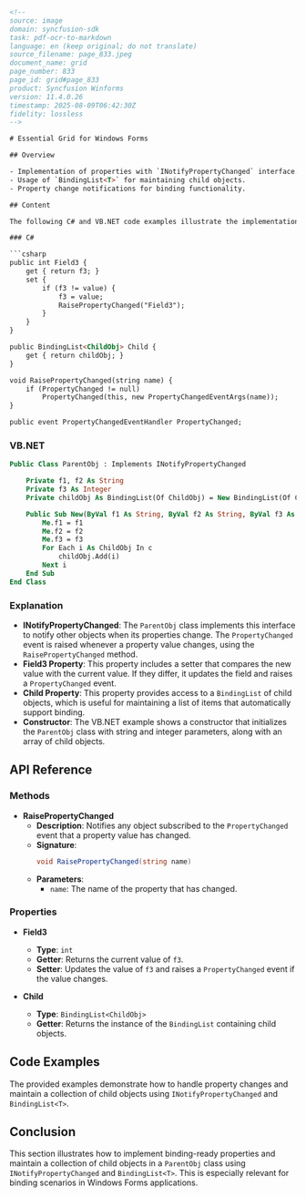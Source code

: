 ```html
<!-- 
source: image
domain: syncfusion-sdk
task: pdf-ocr-to-markdown
language: en (keep original; do not translate)
source_filename: page_833.jpeg
document_name: grid
page_number: 833
page_id: grid#page_833
product: Syncfusion Winforms
version: 11.4.0.26
timestamp: 2025-08-09T06:42:30Z
fidelity: lossless
-->

# Essential Grid for Windows Forms

## Overview

- Implementation of properties with `INotifyPropertyChanged` interface.
- Usage of `BindingList<T>` for maintaining child objects.
- Property change notifications for binding functionality.

## Content

The following C# and VB.NET code examples illustrate the implementation of a `ParentObj` class that implements `INotifyPropertyChanged`. This class includes various properties such as `Field1`, `Field2`, `Field3`, and a `BindingList` of child objects.

### C#

```csharp
public int Field3 {
    get { return f3; }
    set {
        if (f3 != value) {
            f3 = value;
            RaisePropertyChanged("Field3");
        }
    }
}

public BindingList<ChildObj> Child {
    get { return childObj; }
}

void RaisePropertyChanged(string name) {
    if (PropertyChanged != null)
        PropertyChanged(this, new PropertyChangedEventArgs(name));
}

public event PropertyChangedEventHandler PropertyChanged;
```

### VB.NET

```vb
Public Class ParentObj : Implements INotifyPropertyChanged

    Private f1, f2 As String
    Private f3 As Integer
    Private childObj As BindingList(Of ChildObj) = New BindingList(Of ChildObj)()

    Public Sub New(ByVal f1 As String, ByVal f2 As String, ByVal f3 As Integer, ByVal ParamArray c As ChildObj())
        Me.f1 = f1
        Me.f2 = f2
        Me.f3 = f3
        For Each i As ChildObj In c
            childObj.Add(i)
        Next i
    End Sub
End Class
```

### Explanation

- **INotifyPropertyChanged**: The `ParentObj` class implements this interface to notify other objects when its properties change. The `PropertyChanged` event is raised whenever a property value changes, using the `RaisePropertyChanged` method.
- **Field3 Property**: This property includes a setter that compares the new value with the current value. If they differ, it updates the field and raises a `PropertyChanged` event.
- **Child Property**: This property provides access to a `BindingList` of child objects, which is useful for maintaining a list of items that automatically support binding.
- **Constructor**: The VB.NET example shows a constructor that initializes the `ParentObj` class with string and integer parameters, along with an array of child objects.

## API Reference

### Methods

- **RaisePropertyChanged**
  - **Description**: Notifies any object subscribed to the `PropertyChanged` event that a property value has changed.
  - **Signature**:
    ```csharp
    void RaisePropertyChanged(string name)
    ```
  - **Parameters**:
    - `name`: The name of the property that has changed.

### Properties

- **Field3**
  - **Type**: `int`
  - **Getter**: Returns the current value of `f3`.
  - **Setter**: Updates the value of `f3` and raises a `PropertyChanged` event if the value changes.

- **Child**
  - **Type**: `BindingList<ChildObj>`
  - **Getter**: Returns the instance of the `BindingList` containing child objects.

## Code Examples

The provided examples demonstrate how to handle property changes and maintain a collection of child objects using `INotifyPropertyChanged` and `BindingList<T>`.

## Conclusion

This section illustrates how to implement binding-ready properties and maintain a collection of child objects in a `ParentObj` class using `INotifyPropertyChanged` and `BindingList<T>`. This is especially relevant for binding scenarios in Windows Forms applications.

<!-- tags: [product, winforms, grid, binding, propertychange] keywords: [INotifyPropertyChanged, BindingList, property changed, child objects, event, c#, vb.net] -->
```